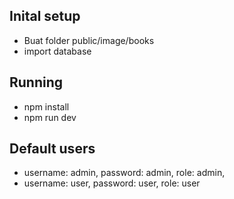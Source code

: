 ## Inital setup
* Buat folder public/image/books
* import database

## Running
* npm install
* npm run dev
  
## Default users
* username: admin, password: admin, role: admin,
* username: user, password: user, role: user
